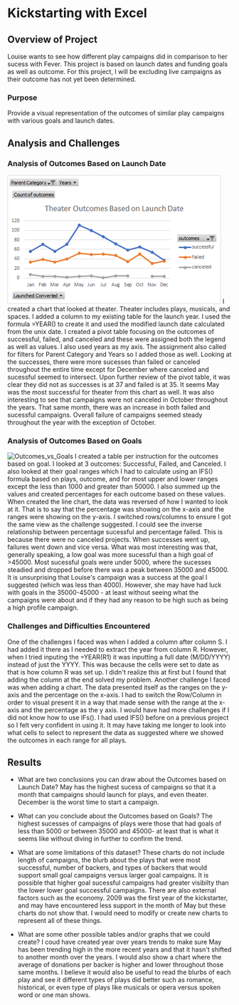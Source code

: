 # Kickstarting with Excel

## Overview of Project
Louise wants to see how different play campaigns did in comparison to her sucess with Fever. This project is based on launch dates and funding goals as well as outcome. For this project, I will be excluding live campaigns as their outcome has not yet been determined.

### Purpose
Provide a visual representation of the outcomes of similar play campaigns with various goals and launch dates.

## Analysis and Challenges
### Analysis of Outcomes Based on Launch Date
 ![Theater_Outcomes_vs_Launch.png](Theater_Outcomes_vs_Launch.png) 
I created a chart that looked at theater. Theater includes plays, musicals, and spaces. I added a column to my existing table for the launch year. I used the formula =YEAR() to create it and used the modified launch date calculated from the unix date. I created a pivot table focusing on  the outcomes of successful, failed, and canceled and these were assigned both the legend as well as values. I also used years as my axis. The assignment also called for filters for Parent Category and Years so I added those as well.
Looking at the successes, there were more sucesses than failed or canceled throughout the entire time except for December where canceled and sucessful seemed to intersect. Upon further review of the pivot table, it was clear they did not as successes is at 37 and failed is at 35.  It seems May was the most successful for theater from this chart as well.
It was also interesting to see that campaigns were not canceled in October throughout the years. That same month, there was an increase in both failed and sucessful campaigns. Overall failure of campaigns seemed steady throughout the year with the exception of October.

### Analysis of Outcomes Based on Goals
![Outcomes_vs_Goals](Outcomes_vs_Goals)
I created a table per instruction for the outcomes based on goal. I looked at 3 outcomes: Successful, Failed, and Canceled. I also looked at their goal ranges which I had to calculate using an IFS() formula based on plays, outcome, and for most upper and lower ranges except the less than 1000 and greater than 50000. I also summed up the values and created percentages for each outcome based on these values. When created the line chart, the data was reversed of how I wanted to look at it. That is to say that the percentage was showing on the x-axis and the ranges were showing on the y-axis. I switched rows/columns to ensure I got the same view as the challenge suggested.
I could see the inverse relationship between percentage sucessful and percentage failed. This is because there were no canceled projects. When successes went up, failures went down and vice versa.
What was most interesting was that, generally speaking, a low goal was more sucessful than a high goal of >45000. Most sucessful goals were under 5000, where the sucesses steadied and dropped before there was a peak between 35000 and 45000.
It is unsurprising that Louise's campaign was a success at the goal I suggested (which was less than 4000). However, she may have had luck with goals in the 35000-45000 - at least without seeing what the campaigns were about and if they had any reason to be high such as being a high profile campaign.

### Challenges and Difficulties Encountered
One of the challenges I faced was when I added a column after column S. I had added it there as I needed to extract the year from column R. However, when I tried inputing  the =YEAR(R1) it was inputting a full date (M/DD/YYYY) instead of just the YYYY. This was because the cells were set to date as that is how column R was set up. I didn't realize this at first but I found that adding the column at the end solved my problem.
Another challenge I faced was when adding a chart. The data presented itself as the ranges on the y-axis and the percentage on the x-axis. I had to switch the Row/Column in order to visual present it in a way that made sense with the range at the x-axis and the percentage as the y axis. 
I would have had more challenges if I did not know how to use IFs(). I had used IFS() before on a previous project so I felt very confident in using it. It may have taking me longer to look into what cells to select to represent the data as suggested where we showed the outcomes in each range for all plays.

## Results

- What are two conclusions you can draw about the Outcomes based on Launch Date?
May has the highest sucess of campaigns so that it a month that campaigns should launch for plays, and even theater.  December is the worst time to start a campaign.
- What can you conclude about the Outcomes based on Goals?
The highest sucesses of campaigns of plays were those that had goals of less than 5000 or between 35000 and 45000- at least that is what it seems like without diving in further to confirm the trend.

- What are some limitations of this dataset?
These charts do not include length of campaigns, the blurb about the plays that were most successful, number of backers, and types of backers that would support small goal campaigns versus larger goal campaigns. It is possible that higher goal sucessful campaigns had greater visibilty than the lower lower goal successful campaigns. There are also external factors such as the economy. 2009 was the first year of the kickstarter, and may have encountered less support in the month of May but these charts do not show that. I would need to modify or create new charts to represent all of these things.

- What are some other possible tables and/or graphs that we could create?
I coud have created year over years trends to make sure May has been trending high in the more recent years and that it hasn't shifted to another month over the years.  I would also show a chart where the average of donations per backer is higher and lower throughout those same months. I believe it would also be useful to read the blurbs of each play and see it different types of plays did better such as romance, historical, or even type of plays like musicals or opera versus spoken word or one man shows.
